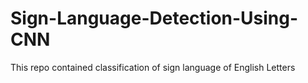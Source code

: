 # Sign-Language-Detection-Using-CNN
This repo contained classification of sign language of English Letters
